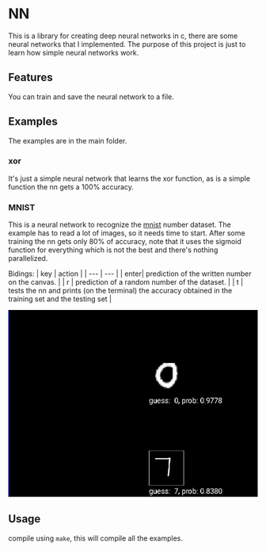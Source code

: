 # NN

This is a library for creating deep neural networks in c, there are some neural networks that I implemented. The purpose of this project is just to learn how simple neural networks work.

## Features

You can train and save the neural network to a file.

## Examples

The examples are in the main folder.

### xor

It's just a simple neural network that learns the xor function, as is a simple function the nn gets a 100% accuracy.

### MNIST

This is a neural network to recognize the [mnist](https://en.wikipedia.org/wiki/MNIST_database) number dataset. The example has to read a lot of images, so it needs time to start. After some training the nn gets only 80% of accuracy, note that it uses the sigmoid function for everything which is not the best and there's nothing parallelized.

Bidings:
| key | action |
| --- | --- |
| enter| prediction of the written number on the canvas. |
| r | prediction of a random number of the dataset. |
| t | tests the nn and prints (on the terminal) the accuracy obtained in the training set and the testing set |

![mnist](mnist.png "mnist")

## Usage

compile using `make`, this will compile all the examples.
